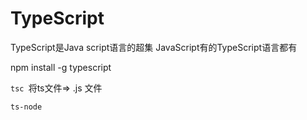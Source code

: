 # TypeScript

TypeScript是Java script语言的超集 JavaScript有的TypeScript语言都有

npm install -g typescript

`tsc `将ts文件=> .js 文件

`ts-node`